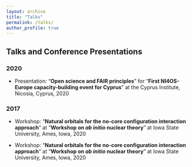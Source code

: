 ```yaml
---
layout: archive
title: "Talks"
permalink: /talks/
author_profile: true
---
```


## Talks and Conference Presentations

### 2020

- Presentation: “**Open science and FAIR principles**” for “**First NI4OS-Europe capacity-building event for Cyprus**” at the Cyprus Institute, Nicosia, Cyprus, 2020

### 2017

- Workshop: “**Natural orbitals for the no-core configuration interaction approach**” at “**Workshop on _ab initio_ nuclear theory**” at Iowa State University, Ames, Iowa, 2020

- Workshop: “**Natural orbitals for the no-core configuration interaction approach**” at “**Workshop on _ab initio_ nuclear theory**” at Iowa State University, Ames, Iowa, 2020